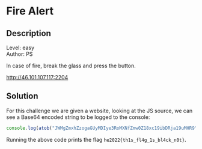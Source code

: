 # Fire Alert

## Description
Level: easy<br/>
Author: PS

In case of fire, break the glass and press the button.

http://46.101.107.117:2204

## Solution

For this challenge we are given a website, looking at the JS source, we can see a Base64 encoded string to be logged to
the console:

```js
console.log(atob("JWMgZmxhZzogaGUyMDIye3RoMXNfZmw0Z18xc19ibDRja19uMHR9"))
```

Running the above code prints the flag `he2022{th1s_fl4g_1s_bl4ck_n0t}`.

